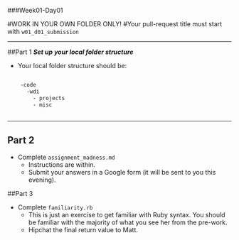 ###Week01-Day01

#WORK IN YOUR OWN FOLDER ONLY!
#Your pull-request title must start with `w01_d01_submission`

---

##Part 1
***Set up your local folder structure***
- Your local folder structure should be:

```bash

	-code
      -wdi
        - projects
        - misc
 

```

---

## Part 2
- Complete `assignment_madness.md`
	- Instructions are within. 
	- Submit your answers in a Google form (it will be sent to you this evening).  


##Part 3
- Complete `familiarity.rb`
  - This is just an exercise to get familiar with Ruby syntax.  You should be familiar with the majority of what you see her from the pre-work.
  - Hipchat the final return value to Matt.